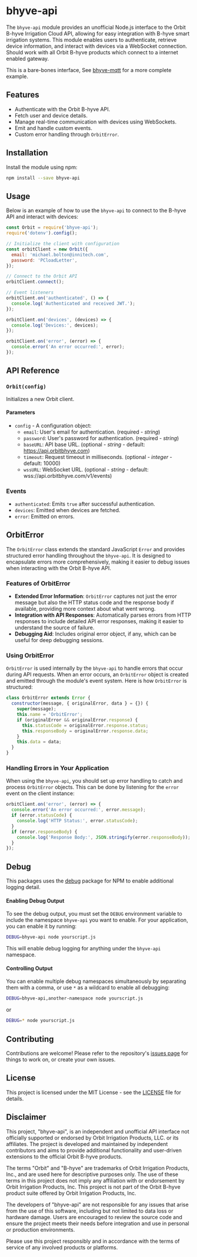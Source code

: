 # bhyve-api

The `bhyve-api` module provides an unofficial Node.js interface to the Orbit B-hyve Irrigation Cloud API, allowing for easy integration with B-hyve smart irrigation systems. This module enables users to authenticate, retrieve device information, and interact with devices via a WebSocket connection. Should work with all Orbit B-hyve products which connect to a internet enabled gateway.

This is a bare-bones interface, See [bhyve-mqtt](https://github.com/billchurch/bhyve-mqtt) for a more complete example.

## Features

- Authenticate with the Orbit B-hyve API.
- Fetch user and device details.
- Manage real-time communication with devices using WebSockets.
- Emit and handle custom events.
- Custom error handling through `OrbitError`.

## Installation

Install the module using npm:

```bash
npm install --save bhyve-api
```

## Usage

Below is an example of how to use the `bhyve-api` to connect to the B-hyve API and interact with devices:

```javascript
const Orbit = require('bhyve-api');
require('dotenv').config();

// Initialize the client with configuration
const orbitClient = new Orbit({
  email: 'michael.bolton@innitech.com',
  password: 'PCloadLetter',
});

// Connect to the Orbit API
orbitClient.connect();

// Event listeners
orbitClient.on('authenticated', () => {
  console.log('Authenticated and received JWT.');
});

orbitClient.on('devices', (devices) => {
  console.log('Devices:', devices);
});

orbitClient.on('error', (error) => {
  console.error('An error occurred:', error);
});
```

## API Reference

### `Orbit(config)`

Initializes a new Orbit client.

#### Parameters

- `config` - A configuration object:
  - `email`: User's email for authentication. (required - _string_)
  - `password`: User's password for authentication. (required - _string_)
  - `baseURL`: API base URL. (optional - _string_ - default: https://api.orbitbhyve.com)
  - `timeout`: Request timeout in milliseconds. (optional - _integer_ - default: 10000)
  - `wssURL`: WebSocket URL. (optional - _string_ - default: wss://api.orbitbhyve.com/v1/events)

### Events

- `authenticated`: Emits `true` after successful authentication.
- `devices`: Emitted when devices are fetched.
- `error`: Emitted on errors.

## OrbitError

The `OrbitError` class extends the standard JavaScript `Error` and provides structured error handling throughout the `bhyve-api`. It is designed to encapsulate errors more comprehensively, making it easier to debug issues when interacting with the Orbit B-hyve API.

### Features of OrbitError

- **Extended Error Information**: `OrbitError` captures not just the error message but also the HTTP status code and the response body if available, providing more context about what went wrong.
- **Integration with API Responses**: Automatically parses errors from HTTP responses to include detailed API error responses, making it easier to understand the source of failure.
- **Debugging Aid**: Includes original error object, if any, which can be useful for deep debugging sessions.

### Using OrbitError

`OrbitError` is used internally by the `bhyve-api` to handle errors that occur during API requests. When an error occurs, an `OrbitError` object is created and emitted through the module's event system. Here is how `OrbitError` is structured:

```javascript
class OrbitError extends Error {
  constructor(message, { originalError, data } = {}) {
    super(message);
    this.name = 'OrbitError';
    if (originalError && originalError.response) {
      this.statusCode = originalError.response.status;
      this.responseBody = originalError.response.data;
    }
    this.data = data;
  }
}
```

### Handling Errors in Your Application

When using the `bhyve-api`, you should set up error handling to catch and process `OrbitError` objects. This can be done by listening for the `error` event on the client instance:

```javascript
orbitClient.on('error', (error) => {
  console.error('An error occurred:', error.message);
  if (error.statusCode) {
    console.log('HTTP Status:', error.statusCode);
  }
  if (error.responseBody) {
    console.log('Response Body:', JSON.stringify(error.responseBody));
  }
});
```

## Debug

This packages uses the [debug](https://www.npmjs.com/package/debug) package for NPM to enable additional logging detail.

#### Enabling Debug Output

To see the debug output, you must set the `DEBUG` environment variable to include the namespace `bhyve-api` you want to enable. For your application, you can enable it by running:

```bash
DEBUG=bhyve-api node yourscript.js
```

This will enable debug logging for anything under the `bhyve-api` namespace.

#### Controlling Output

You can enable multiple debug namespaces simultaneously by separating them with a comma, or use `*` as a wildcard to enable all debugging:

```bash
DEBUG=bhyve-api,another-namespace node yourscript.js
```

or

```bash
DEBUG=* node yourscript.js
```

## Contributing

Contributions are welcome! Please refer to the repository's [issues page](https://github.com/billchurch/bhyve-api/issues) for things to work on, or create your own issues.

## License

This project is licensed under the MIT License - see the [LICENSE](LICENSE) file for details.

## Disclaimer

This project, "bhyve-api", is an independent and unofficial API interface not officially supported or endorsed by Orbit Irrigation Products, LLC. or its affiliates. The project is developed and maintained by independent contributors and aims to provide additional functionality and user-driven extensions to the official Orbit B-hyve products.

The terms "Orbit" and "B-hyve" are trademarks of Orbit Irrigation Products, Inc., and are used here for descriptive purposes only. The use of these terms in this project does not imply any affiliation with or endorsement by Orbit Irrigation Products, Inc. This project is not part of the Orbit B-hyve product suite offered by Orbit Irrigation Products, Inc.

The developers of "bhyve-api" are not responsible for any issues that arise from the use of this software, including but not limited to data loss or hardware damage. Users are encouraged to review the source code and ensure the project meets their needs before integration and use in personal or production environments.

Please use this project responsibly and in accordance with the terms of service of any involved products or platforms.
